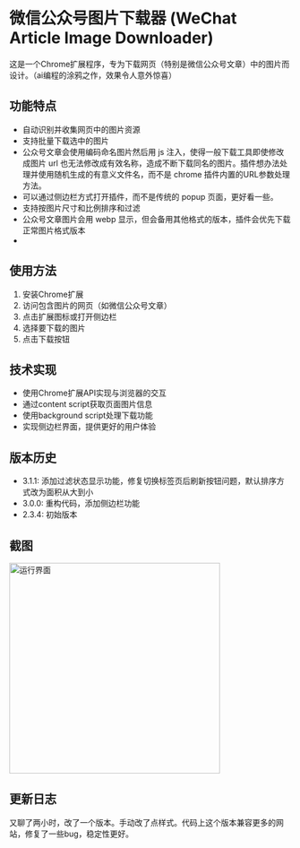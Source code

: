# 微信公众号图片下载器 (WeChat Article Image Downloader)

这是一个Chrome扩展程序，专为下载网页（特别是微信公众号文章）中的图片而设计。（ai编程的涂鸦之作，效果令人意外惊喜）

## 功能特点

- 自动识别并收集网页中的图片资源
- 支持批量下载选中的图片
- 公众号文章会使用编码命名图片然后用 js 注入，使得一般下载工具即使修改成图片 url 也无法修改成有效名称，造成不断下载同名的图片。插件想办法处理并使用随机生成的有意义文件名，而不是 chrome 插件内置的URL参数处理方法。
- 可以通过侧边栏方式打开插件，而不是传统的 popup 页面，更好看一些。
- 支持按图片尺寸和比例排序和过滤
- 公众号文章图片会用 webp 显示，但会备用其他格式的版本，插件会优先下载正常图片格式版本
- 

## 使用方法

1. 安装Chrome扩展
2. 访问包含图片的网页（如微信公众号文章）
3. 点击扩展图标或打开侧边栏
4. 选择要下载的图片
5. 点击下载按钮

## 技术实现

- 使用Chrome扩展API实现与浏览器的交互
- 通过content script获取页面图片信息
- 使用background script处理下载功能
- 实现侧边栏界面，提供更好的用户体验

## 版本历史

- 3.1.1: 添加过滤状态显示功能，修复切换标签页后刷新按钮问题，默认排序方式改为面积从大到小
- 3.0.0: 重构代码，添加侧边栏功能
- 2.3.4: 初始版本

## 截图

<img width="376" alt="运行界面" src="https://github.com/user-attachments/assets/a8ab0aa5-8114-451e-9b1d-6a070d99fb92" />

## 更新日志

又聊了两小时，改了一个版本。手动改了点样式。代码上这个版本兼容更多的网站，修复了一些bug，稳定性更好。